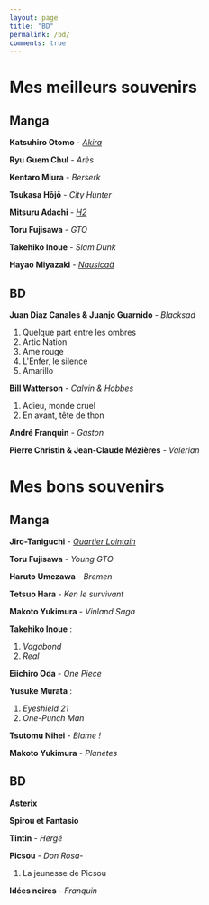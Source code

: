 ```yaml
---
layout: page
title: "BD"
permalink: /bd/
comments: true
---
```


# Mes meilleurs souvenirs

## Manga

**Katsuhiro Otomo** - [*Akira*](https://homeostasie.github.io/bouquins/Katsuhiro-Otomo_Akira/)

**Ryu Guem Chul** - *Arès*

**Kentaro Miura** - *Berserk*

**Tsukasa Hōjō** - *City Hunter*

**Mitsuru Adachi** - [*H2*](https://homeostasie.github.io/bouquins/Misturu-Adachi-h2/)

**Toru Fujisawa** - *GTO* 

**Takehiko Inoue** - *Slam Dunk* 

**Hayao Miyazaki** - [*Nausicaä*](https://homeostasie.github.io/bouquins/Hayao-Miyazaki_Nausicaa/)



## BD

**Juan Diaz Canales & Juanjo Guarnido** - *Blacksad*

1. Quelque part entre les ombres
2. Artic Nation
3. Ame rouge
4. L'Enfer, le silence
5. Amarillo


**Bill Watterson**  - *Calvin & Hobbes*

1. Adieu, monde cruel
2. En avant, tête de thon

**André Franquin** - *Gaston*

**Pierre Christin & Jean-Claude Mézières** - *Valerian*





# Mes bons souvenirs

## Manga

**Jiro-Taniguchi** - [*Quartier Lointain*](https://homeostasie.github.io/bouquins/Jiro-Taniguchi_Quartier-lointain/)

**Toru Fujisawa** - *Young GTO*

**Haruto Umezawa** - *Bremen*

**Tetsuo Hara** - *Ken le survivant*

**Makoto Yukimura** - *Vinland Saga*

**Takehiko Inoue** :

1. *Vagabond*
2. *Real*

**Eiichiro Oda** - *One Piece*

**Yusuke Murata** :

1. *Eyeshield 21*
2. *One-Punch Man*

**Tsutomu Nihei** - *Blame !*

**Makoto Yukimura** - *Planètes*

## BD

**Asterix**

**Spirou et Fantasio**

**Tintin** - *Hergé*

**Picsou** - *Don Rosa*- 
1. La jeunesse de Picsou

**Idées noires** - *Franquin*
